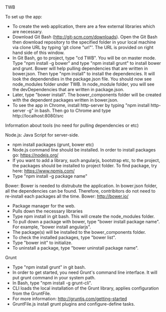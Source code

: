 TWB

To set up the app:
- To create the web application, there are a few external libraries which are necessary.
- Download Git Bash (http://git-scm.com/downloads). Open the Git Bash then download repository to the specified folder in your local machine via clone URL by typing 'git clone "url"'. The URL is provided on right hand side of this window. 
- In Git Bash, go to project, type "cd TWB". You will be on master mode. Type "npm install -g bower" and type "npm install grunt" to install bower and grunt. Bower will help pulling dependencies that are written in bower.json. Then type "npm install" to install the dependencies. It will look the dependendies in the package.json file. You should now see node_modules folder under TWB. In node_module folder, you will see the devDependencies that are written in package.json. 
- Later, type "bower install". The bower_components folder will be created with the dependent packages written in bower.json.
- To see the app in Chrome, install http-server by typing "npm install http-server -g" in bash. Then go to Chrome and type http://localhost:8080/src

Information about tools (no need for pulling dependencies or etc)

Node.js: Java Script for server-side.
- npm install packages (grunt, bower etc)
- Node.js command line should be installed. In order to install packages go: https://nodejs.org/
- If you want to add a library, such angularjs, bootstrap etc, to the project, the packages should be installed to project folder. To find package, try here: https://www.npmjs.com/
- Type "npm install -g package name"

Bower: Bower is needed to distrubute the application. In bower.json folder, all the dependencies can be found. Therefore, contribitors do not need to re-install each packages all the time.
Bower: http://bower.io/
- Package manager for the web.
- Pulls down the necessary libraries
- Type npm install in git bash. This will create the node_modules folder.
- To pull down a package with bower, type "bower install package name". For example, "bower install angularjs".
- The package(s) will be installed to the bower_components folder.
- To check the installed packages, type "bower list".
- Type "bower init" to initialize.
- To uninstall a package, type "bower uninstall package name".

Grunt
- Type "npm install grunt" in git bash.
- In order to get started, you need Grunt's command line interface. It will put grunt command in your system path.
- In Bash, type "npm install -g grunt-cli".
- CLI loads the local installation of the Grunt library, applies configuration from the GruntFile. 
- For more information: http://gruntjs.com/getting-started
- GruntFile.js install grunt plugins and configure-define tasks. 
